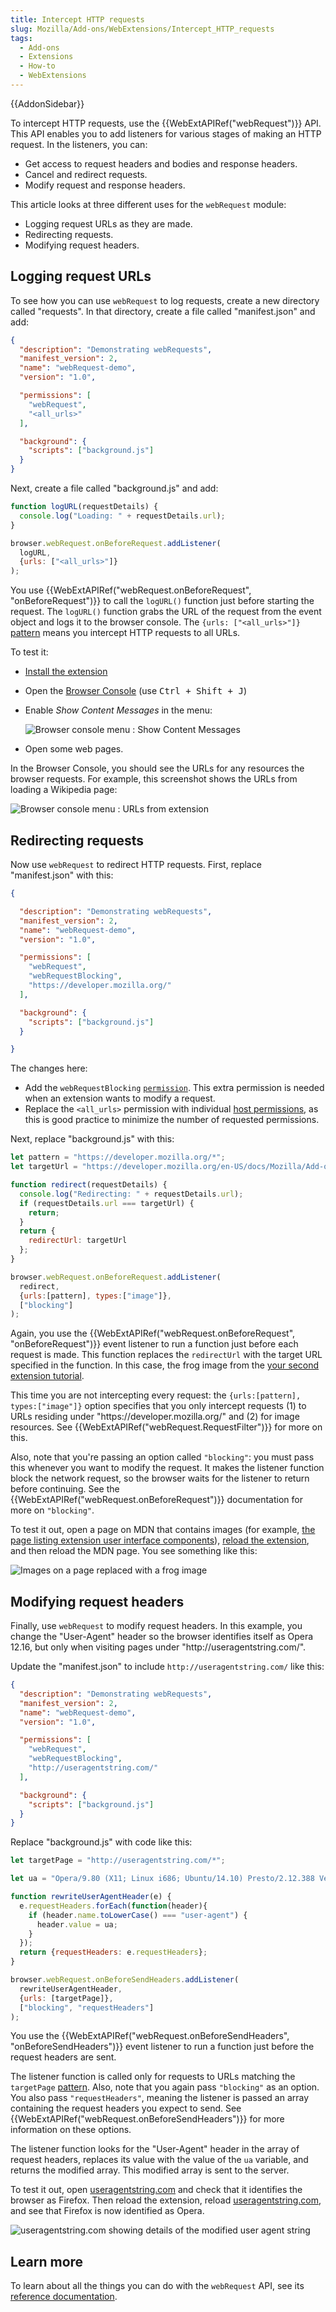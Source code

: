 ```yaml
---
title: Intercept HTTP requests
slug: Mozilla/Add-ons/WebExtensions/Intercept_HTTP_requests
tags:
  - Add-ons
  - Extensions
  - How-to
  - WebExtensions
---
```

{{AddonSidebar}}

To intercept HTTP requests, use the {{WebExtAPIRef("webRequest")}} API.
This API enables you to add listeners for various stages of making an HTTP request.
In the listeners, you can:

- Get access to request headers and bodies and response headers.
- Cancel and redirect requests.
- Modify request and response headers.

This article looks at three different uses for the `webRequest` module:

- Logging request URLs as they are made.
- Redirecting requests.
- Modifying request headers.

## Logging request URLs

To see how you can use `webRequest` to log requests, create a new directory called "requests".
In that directory, create a file called "manifest.json" and add:

```json
{
  "description": "Demonstrating webRequests",
  "manifest_version": 2,
  "name": "webRequest-demo",
  "version": "1.0",

  "permissions": [
    "webRequest",
    "<all_urls>"
  ],

  "background": {
    "scripts": ["background.js"]
  }
}
```

Next, create a file called "background.js" and add:

```js
function logURL(requestDetails) {
  console.log("Loading: " + requestDetails.url);
}

browser.webRequest.onBeforeRequest.addListener(
  logURL,
  {urls: ["<all_urls>"]}
);
```

You use {{WebExtAPIRef("webRequest.onBeforeRequest", "onBeforeRequest")}} to call the `logURL()` function just before starting the request. The `logURL()` function grabs the URL of the request from the event object and logs it to the browser console.
The `{urls: ["<all_urls>"]}` [pattern](/en-US/docs/Mozilla/Add-ons/WebExtensions/Match_patterns) means you intercept HTTP requests to all URLs.

To test it:

- [Install the extension](https://extensionworkshop.com/documentation/develop/temporary-installation-in-firefox/)
- Open the [Browser Console](https://firefox-source-docs.mozilla.org/devtools-user/browser_console/) (use <kbd>Ctrl + Shift + J</kbd>)
- Enable *Show Content Messages* in the menu:

  ![Browser console menu : Show Content Messages](browser_console_show_content_messages.png)
- Open some web pages.

In the Browser Console, you should see the URLs for any resources the browser requests.
For example, this screenshot shows the URLs from loading a Wikipedia page:

![Browser console menu : URLs from extension](browser_console_url_from_extension.png)

<!-- {{EmbedYouTube("X3rMgkRkB1Q")}} -->

## Redirecting requests

Now use `webRequest` to redirect HTTP requests. First, replace "manifest.json" with this:

```json
{

  "description": "Demonstrating webRequests",
  "manifest_version": 2,
  "name": "webRequest-demo",
  "version": "1.0",

  "permissions": [
    "webRequest",
    "webRequestBlocking",
    "https://developer.mozilla.org/"
  ],

  "background": {
    "scripts": ["background.js"]
  }

}
```

The changes here:

- Add the `webRequestBlocking` [`permission`](/en-US/docs/Mozilla/Add-ons/WebExtensions/manifest.json/permissions).
  This extra permission is needed when an extension wants to modify a request.
- Replace the `<all_urls>` permission with individual [host permissions](/en-US/docs/Mozilla/Add-ons/WebExtensions/manifest.json/permissions#host_permissions), as this is good practice to minimize the number of requested permissions.

Next, replace "background.js" with this:

```js
let pattern = "https://developer.mozilla.org/*";
let targetUrl = "https://developer.mozilla.org/en-US/docs/Mozilla/Add-ons/WebExtensions/Your_second_WebExtension/frog.jpg";

function redirect(requestDetails) {
  console.log("Redirecting: " + requestDetails.url);
  if (requestDetails.url === targetUrl) {
    return;
  }
  return {
    redirectUrl: targetUrl
  };
}

browser.webRequest.onBeforeRequest.addListener(
  redirect,
  {urls:[pattern], types:["image"]},
  ["blocking"]
);
```

Again, you use the {{WebExtAPIRef("webRequest.onBeforeRequest", "onBeforeRequest")}} event listener to run a function just before each request is made.
This function replaces the `redirectUrl` with the target URL specified in the function. In this case, the frog image from the [your second extension tutorial](/en-US/docs/Mozilla/Add-ons/WebExtensions/Your_second_WebExtension).

This time you are not intercepting every request: the `{urls:[pattern], types:["image"]}` option specifies that you only intercept requests (1) to URLs residing under "https\://developer.mozilla.org/" and (2) for image resources.
See {{WebExtAPIRef("webRequest.RequestFilter")}} for more on this.

Also, note that you're passing an option called `"blocking"`: you must pass this whenever you want to modify the request.
It makes the listener function block the network request, so the browser waits for the listener to return before continuing.
See the {{WebExtAPIRef("webRequest.onBeforeRequest")}} documentation for more on `"blocking"`.

To test it out, open a page on MDN that contains images (for example, [the page listing extension user interface components](/en-US/docs/Mozilla/Add-ons/WebExtensions/user_interface)), [reload the extension](https://extensionworkshop.com/documentation/develop/temporary-installation-in-firefox/#reloading_a_temporary_add-on), and then reload the MDN page. You see something like this:

![Images on a page replaced with a frog image](beastify_by_redirect.png)

## Modifying request headers

Finally, use `webRequest` to modify request headers.
In this example, you change the "User-Agent" header so the browser identifies itself as Opera 12.16, but only when visiting pages under "http\://useragentstring.com/".

Update the "manifest.json" to include `http://useragentstring.com/` like this:

```json
{
  "description": "Demonstrating webRequests",
  "manifest_version": 2,
  "name": "webRequest-demo",
  "version": "1.0",

  "permissions": [
    "webRequest",
    "webRequestBlocking",
    "http://useragentstring.com/"
  ],

  "background": {
    "scripts": ["background.js"]
  }
}
```

Replace "background.js" with code like this:

```js
let targetPage = "http://useragentstring.com/*";

let ua = "Opera/9.80 (X11; Linux i686; Ubuntu/14.10) Presto/2.12.388 Version/12.16";

function rewriteUserAgentHeader(e) {
  e.requestHeaders.forEach(function(header){
    if (header.name.toLowerCase() === "user-agent") {
      header.value = ua;
    }
  });
  return {requestHeaders: e.requestHeaders};
}

browser.webRequest.onBeforeSendHeaders.addListener(
  rewriteUserAgentHeader,
  {urls: [targetPage]},
  ["blocking", "requestHeaders"]
);
```

You use the {{WebExtAPIRef("webRequest.onBeforeSendHeaders", "onBeforeSendHeaders")}} event listener to run a function just before the request headers are sent.

The listener function is called only for requests to URLs matching the `targetPage` [pattern](/en-US/docs/Mozilla/Add-ons/WebExtensions/Match_patterns).
Also, note that you again pass `"blocking"` as an option. You also pass `"requestHeaders"`, meaning the listener is passed an array containing the request headers you expect to send.
See {{WebExtAPIRef("webRequest.onBeforeSendHeaders")}} for more information on these options.

The listener function looks for the "User-Agent" header in the array of request headers, replaces its value with the value of the `ua` variable, and returns the modified array.
This modified array is sent to the server.

To test it out, open [useragentstring.com](http://useragentstring.com/) and check that it identifies the browser as Firefox.
Then reload the extension, reload [useragentstring.com](http://useragentstring.com/), and see that Firefox is now identified as Opera.

![useragentstring.com showing details of the modified user agent string](modified_request_header.png)

## Learn more

To learn about all the things you can do with the `webRequest` API, see its [reference documentation](/en-US/docs/Mozilla/Add-ons/WebExtensions/API/webRequest).
